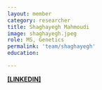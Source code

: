 ```yaml
---
layout: member
category: researcher
title: Shaghayegh Mahmoudi
image: shaghayegh.jpeg
role: MS, Genetics
permalink: 'team/shaghayegh'
education:

---
```


**[[LINKEDIN]](https://www.linkedin.com/in/Shaghayegh-M)**